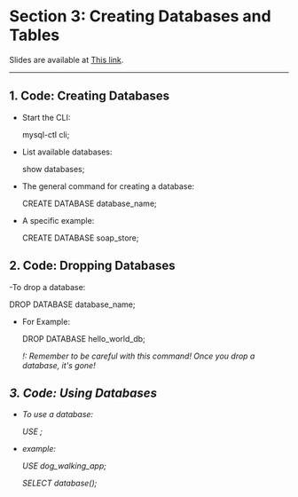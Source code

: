 # Section 3: Creating Databases and Tables

Slides are available at <a href="http://webdev.slides.com/coltsteele/mysql-97-98#/2" target="_blank">This link</a>.

<hr>

## 1. Code: Creating Databases

- Start the CLI:

  mysql-ctl cli; 

- List available databases:

  show databases; 

- The general command for creating a database:

  CREATE DATABASE database_name; 

- A specific example:

  CREATE DATABASE soap_store;
  
  
## 2. Code: Dropping Databases

-To drop a database:
  
  DROP DATABASE database_name; 

- For Example:

  DROP DATABASE hello_world_db; 

  <em>!: Remember to be careful with this command! Once you drop a database, it's gone!<em>


## 3. Code: Using Databases

- To use a database:

  USE <database name>;
 
- example:

  USE dog_walking_app;
 
  SELECT database();
